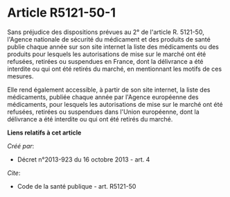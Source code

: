 # Article R5121-50-1

Sans préjudice des dispositions prévues au 2° de l'article R. 5121-50, l'Agence nationale de sécurité du médicament et des
produits de santé publie chaque année sur son site internet la liste des médicaments ou des produits pour lesquels les
autorisations de mise sur le marché ont été refusées, retirées ou suspendues en France, dont la délivrance a été interdite ou
qui ont été retirés du marché, en mentionnant les motifs de ces mesures. 

Elle rend également accessible, à partir de son site internet, la liste des médicaments, publiée chaque année par l'Agence
européenne des médicaments, pour lesquels les autorisations de mise sur le marché ont été refusées, retirées ou suspendues
dans l'Union européenne, dont la délivrance a été interdite ou qui ont été retirés du marché.

**Liens relatifs à cet article**

_Créé par_:

  - Décret n°2013-923 du 16 octobre 2013 - art. 4

_Cite_:

  - Code de la santé publique - art. R5121-50
